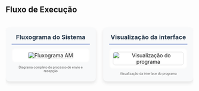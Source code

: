 ## Fluxo de Execução
<div style="height: auto; overflow: auto; margin-bottom: 30px;">

<div style="display: grid; grid-template-columns: 1fr 1fr; gap: 20px; margin: 18px 0;">

<!-- Fluxograma -->
<div style="background: #f8f9fa; padding: 16px; border-radius: 10px; box-shadow: 0 5px 10px rgba(0,0,0,0.1); text-align: center;">
<h3 style="margin: 0 0 10px 0; color: #2c3e50; border-bottom: 2px solid #4a69bd; padding-bottom: 8px;">Fluxograma do Sistema</h3>
<div style="text-align: center; background: white; padding: 10px; border-radius: 8px; box-shadow: inset 0 0 5px rgba(0,0,0,0.05);">
  <img src="https://raw.githubusercontent.com/ImArthz/Modulacao_AM/main/img/fluxograma.png" 
       alt="Fluxograma AM" style="max-height: 35vh; width: auto; border-radius: 4px; border: 1px solid #e0e0e0;">
</div>
<p style="margin: 8px 0 0 0; font-size: 0.6em; color: #555;">
  Diagrama completo do processo de envio e recepção
</p>
</div>

<!-- Visualização -->
<div style="background: #f8f9fa; padding: 16px; border-radius: 10px; box-shadow: 0 5px 10px rgba(0,0,0,0.1); text-align: center;">
<h3 style="margin: 0 0 10px 0; color: #2c3e50; border-bottom: 2px solid #4a69bd; padding-bottom: 8px;">Visualização da interface </h3>
<div style="text-align: center; background: white; padding: 10px; border-radius: 8px; box-shadow: inset 0 0 5px rgba(0,0,0,0.05);">
  <img src="https://raw.githubusercontent.com/ImArthz/Modulacao_AM/main/img/visualiza%C3%A7%C3%A3o.png" 
       alt="Visualização do programa" style="max-height: 35vh; width: auto; border-radius: 6px; border: 1px solid #e0e0e0;">
</div>
<p style="margin: 8px 0 0 0; font-size: 0.6em; color: #555;">
  Visualização da interface do programa 
</p>
</div>

</div>

</div>